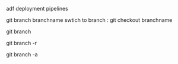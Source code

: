 adf deployment pipelines


git branch branchname
swtich to branch : git checkout branchname

git branch

git branch -r

git branch -a
